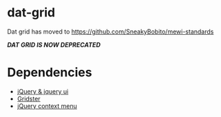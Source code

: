 dat-grid
========

Dat grid has moved to https://github.com/SneakyBobito/mewi-standards

***DAT GRID IS NOW DEPRECATED***


Dependencies
=======================


 - [jQuery & jquery ui](http://jquery.com/)
 - [Gridster](http://gridster.net/)
 - [jQuery context menu](http://medialize.github.io/jQuery-contextMenu/)
